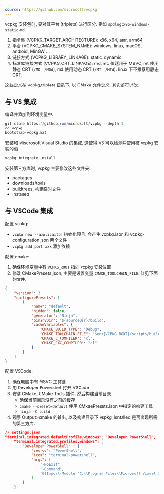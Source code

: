 ```yaml
---
source: https://github.com/microsoft/vcpkg
---
```


vcpkg 安装包时, 要对其平台 (triplets) 进行区分. 例如 `spdlog:x86-windows-static-md`.
1. 指令集 (VCPKG_TARGET_ARCHITECTURE): x86, x64, amr, arm64, 
2. 平台 (VCPKG_CMAKE_SYSTEM_NAME): windows, linux, macOS, android, MinGW ...
3. 链接方式 (VCPKG_LIBRARY_LINKAGE): static, dynamic
4. 标准库链接方式 (VCPKG_CRT_LINKAGE): md, mt. 仅适用于 MSVC, mt 使用静态 CRT (`/MD, /MDd`), md 使用动态 CRT (`/MT, /MTd`). linux 下不推荐用静态 CRT.

这些定义在 vcpkg/triplets 目录下, 以 CMake 文件定义. 其实都可以改.

## 与 VS 集成

编译并添加到环境变量中.
```powershell
git clone https://github.com/microsoft/vcpkg --depth 1
cd vcpkg 
bootstrap-vcpkg.bat
```

安装和 Miscrosoft Visual Studio 的集成, 这使得 VS 可以检测并使用被 vcpkg 安装的包.
```powershell
vcpkg integrate install
```

安装第三方库时, vcpkg 主要修改这些文件夹:
- packages
- downloads/tools
- buildtrees, 构建临时文件
- installed

## 与 VSCode 集成

配置 vcpkg: 
- `vcpkg new --applicaiton` 初始化项目, 会产生 vcpkg.json 和 vcpkg-configuration.json 两个文件
- `vcpkg add port xxx` 添加依赖

配置 cmake: 
1. 确保环境变量中有 `VCPKG_ROOT` 指向 vcpkg 安装位置
2. 修改 CMakePresets.json, 主要是设置变量 `CMAKE_TOOLCHAIN_FILE`. 详见下面的文件.

```json
{
    "version": 3,
    "configurePresets": [
        {
            "name": "default",
            "hidden": false,
            "generator": "Ninja",
            "binaryDir": "${sourceDir}/build",
            "cacheVariables": {
                "CMAKE_BUILD_TYPE": "Debug",
                "CMAKE_TOOLCHAIN_FILE": "$env{VCPKG_ROOT}/scripts/buildsystems/vcpkg.cmake",
                "CMAKE_C_COMPILER": "cl",
                "CMAKE_CXX_COMPILER": "cl"
            }
        }
    ]
}
```

配置 VSCode:
1. 确保电脑中有 MSVC 工具链
2. 用 Developer Powershell 打开 VSCode 
3. 安装 CMake, CMake Tools 插件. 然后构建当前目录.
	- 确保当前目录没有之前的缓存
	- `cmake --preset=default` 使用 CMkaePresets.json 中指定的构建工具
	- `ninja -C build` 
4. 观察 Output>cmake 的输出, 以及构建目录下 vspkg_isntalled 是否出现所需的第三方库.

```json
// settings.json
"terminal.integrated.defaultProfile.windows": "Developer PowerShell",
    "terminal.integrated.profiles.windows": {
        "Developer PowerShell" : {
            "source": "PowerShell",
            "icon": "terminal-powershell",
            "args": [
                "-NoExit",
                "-Command",
                "&{Import-Module 'C:\\Program Files\\Microsoft Visual Studio\\2022\\Community\\Common7\\Tools\\Microsoft.VisualStudio.DevShell.dll'; Enter-VsDevShell b18f3dfd -SkipAutomaticLocation -DevCmdArguments '-arch=x64 -host_arch=x64'}"
            ]
        }
    }
```